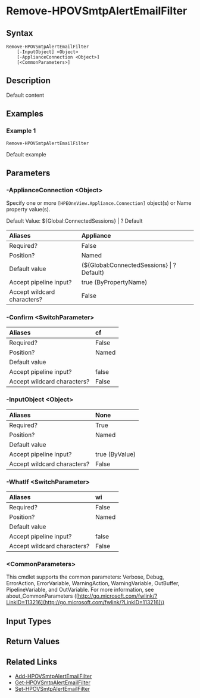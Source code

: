 ﻿---
description: Default content
---

# Remove-HPOVSmtpAlertEmailFilter

## Syntax

```text
Remove-HPOVSmtpAlertEmailFilter
    [-InputObject] <Object>
    [-ApplianceConnection <Object>]
    [<CommonParameters>]
```

## Description

Default content

## Examples

###  Example 1 

```text
Remove-HPOVSmtpAlertEmailFilter

```

Default example

## Parameters

### -ApplianceConnection &lt;Object&gt;

Specify one or more `[HPEOneView.Appliance.Connection]` object(s) or Name property value(s).

Default Value: ${Global:ConnectedSessions} | ? Default

| Aliases | Appliance |
| :--- | :--- |
| Required? | False |
| Position? | Named |
| Default value | (${Global:ConnectedSessions} &vert; ? Default) |
| Accept pipeline input? | true (ByPropertyName) |
| Accept wildcard characters? | False |

### -Confirm &lt;SwitchParameter&gt;



| Aliases | cf |
| :--- | :--- |
| Required? | False |
| Position? | Named |
| Default value |  |
| Accept pipeline input? | false |
| Accept wildcard characters? | False |

### -InputObject &lt;Object&gt;



| Aliases | None |
| :--- | :--- |
| Required? | True |
| Position? | Named |
| Default value |  |
| Accept pipeline input? | true (ByValue) |
| Accept wildcard characters? | False |

### -WhatIf &lt;SwitchParameter&gt;



| Aliases | wi |
| :--- | :--- |
| Required? | False |
| Position? | Named |
| Default value |  |
| Accept pipeline input? | false |
| Accept wildcard characters? | False |

### &lt;CommonParameters&gt;

This cmdlet supports the common parameters: Verbose, Debug, ErrorAction, ErrorVariable, WarningAction, WarningVariable, OutBuffer, PipelineVariable, and OutVariable. For more information, see about\_CommonParameters \([http://go.microsoft.com/fwlink/?LinkID=113216](http://go.microsoft.com/fwlink/?LinkID=113216)\)

## Input Types

## Return Values

## Related Links

* [Add-HPOVSmtpAlertEmailFilter](../appliance/add-hpovsmtpalertemailfilter.md)
* [Get-HPOVSmtpAlertEmailFilter](get-hpovsmtpalertemailfilter.md)
* [Set-HPOVSmtpAlertEmailFilter](set-hpovsmtpalertemailfilter.md)

